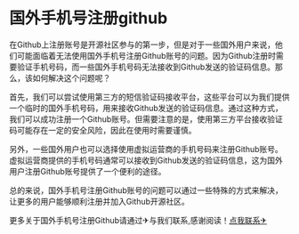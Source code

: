 # 国外手机号注册github

在Github上注册账号是开源社区参与的第一步，但是对于一些国外用户来说，他们可能面临着无法使用国外手机号注册Github账号的问题。因为Github注册时需要验证手机号码，而一些国外手机号码无法接收到Github发送的验证码信息。那么，该如何解决这个问题呢？

首先，我们可以尝试使用第三方的短信验证码接收平台，这些平台可以为我们提供一个临时的国外手机号码，用来接收Github发送的验证码信息。通过这种方式，我们可以成功注册一个Github账号。但需要注意的是，使用第三方平台接收验证码可能存在一定的安全风险，因此在使用时需要谨慎。

另外，一些国外用户也可以选择使用虚拟运营商的手机号码来注册Github账号。虚拟运营商提供的手机号码通常可以接收到Github发送的验证码信息，这为国外用户注册Github账号提供了一个便利的途径。

总的来说，国外手机号注册Github账号的问题可以通过一些特殊的方式来解决，让更多的用户能够顺利注册并加入Github开源社区。

更多关于国外手机号注册Github请通过✈与我们联系,感谢阅读！[点我联系✈](https://www.G208.com)